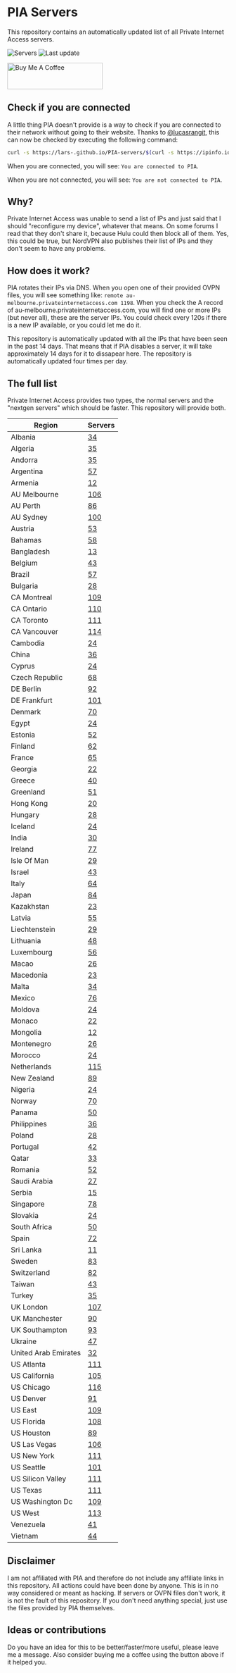 # PIA Servers
This repository contains an automatically updated list of all Private Internet Access servers.

![Servers](https://img.shields.io/badge/servers-5773-brightgreen) ![Last update](https://img.shields.io/badge/last%20update-2023--04--12%2016%3A00%20CET-brightgreen)

<a href="https://www.buymeacoffee.com/Lars-" target="_blank"><img src="https://cdn.buymeacoffee.com/buttons/v2/default-orange.png" alt="Buy Me A Coffee" height="60" style="height: 60px !important;width: 217px !important;" ></a>

## Check if you are connected
A little thing PIA doesn't provide is a way to check if you are connected to their network without going to their website.
Thanks to [@lucasrangit](https://github.com/lucasrangit), this can now be checked by executing the following command:
```bash
curl -s https://lars-.github.io/PIA-servers/$(curl -s https://ipinfo.io/ip)
```

When you are connected, you will see: `You are connected to PIA`.

When you are not connected, you will see: `You are not connected to PIA`.

## Why?
Private Internet Access was unable to send a list of IPs and just said that I should "reconfigure my device", whatever that means.
On some forums I read that they don't share it, because Hulu could then block all of them. Yes, this could be true, but NordVPN also publishes their list of IPs and they don't seem to have any problems.

## How does it work?
PIA rotates their IPs via DNS. When you open one of their provided OVPN files, you will see something like:
`remote au-melbourne.privateinternetaccess.com 1198`. When you check the A record of au-melbourne.privateinternetaccess.com, you will find one or more IPs (but never all), these are the server IPs.
You could check every 120s if there is a new IP available, or you could let me do it.

This repository is automatically updated with all the IPs that have been seen in the past 14 days. That means that if PIA disables a server, it will take approximately 14 days for it to dissapear here.
The repository is automatically updated four times per day.

## The full list
Private Internet Access provides two types, the normal servers and the "nextgen servers" which should be faster. This repository will provide both.

Region | Servers
------ |--------
Albania | [34](https://github.com/Lars-/PIA-servers/tree/master/regions/Albania)
Algeria | [35](https://github.com/Lars-/PIA-servers/tree/master/regions/Algeria)
Andorra | [35](https://github.com/Lars-/PIA-servers/tree/master/regions/Andorra)
Argentina | [57](https://github.com/Lars-/PIA-servers/tree/master/regions/Argentina)
Armenia | [12](https://github.com/Lars-/PIA-servers/tree/master/regions/Armenia)
AU Melbourne | [106](https://github.com/Lars-/PIA-servers/tree/master/regions/AU%20Melbourne)
AU Perth | [86](https://github.com/Lars-/PIA-servers/tree/master/regions/AU%20Perth)
AU Sydney | [100](https://github.com/Lars-/PIA-servers/tree/master/regions/AU%20Sydney)
Austria | [53](https://github.com/Lars-/PIA-servers/tree/master/regions/Austria)
Bahamas | [58](https://github.com/Lars-/PIA-servers/tree/master/regions/Bahamas)
Bangladesh | [13](https://github.com/Lars-/PIA-servers/tree/master/regions/Bangladesh)
Belgium | [43](https://github.com/Lars-/PIA-servers/tree/master/regions/Belgium)
Brazil | [57](https://github.com/Lars-/PIA-servers/tree/master/regions/Brazil)
Bulgaria | [28](https://github.com/Lars-/PIA-servers/tree/master/regions/Bulgaria)
CA Montreal | [109](https://github.com/Lars-/PIA-servers/tree/master/regions/CA%20Montreal)
CA Ontario | [110](https://github.com/Lars-/PIA-servers/tree/master/regions/CA%20Ontario)
CA Toronto | [111](https://github.com/Lars-/PIA-servers/tree/master/regions/CA%20Toronto)
CA Vancouver | [114](https://github.com/Lars-/PIA-servers/tree/master/regions/CA%20Vancouver)
Cambodia | [24](https://github.com/Lars-/PIA-servers/tree/master/regions/Cambodia)
China | [36](https://github.com/Lars-/PIA-servers/tree/master/regions/China)
Cyprus | [24](https://github.com/Lars-/PIA-servers/tree/master/regions/Cyprus)
Czech Republic | [68](https://github.com/Lars-/PIA-servers/tree/master/regions/Czech%20Republic)
DE Berlin | [92](https://github.com/Lars-/PIA-servers/tree/master/regions/DE%20Berlin)
DE Frankfurt | [101](https://github.com/Lars-/PIA-servers/tree/master/regions/DE%20Frankfurt)
Denmark | [70](https://github.com/Lars-/PIA-servers/tree/master/regions/Denmark)
Egypt | [24](https://github.com/Lars-/PIA-servers/tree/master/regions/Egypt)
Estonia | [52](https://github.com/Lars-/PIA-servers/tree/master/regions/Estonia)
Finland | [62](https://github.com/Lars-/PIA-servers/tree/master/regions/Finland)
France | [65](https://github.com/Lars-/PIA-servers/tree/master/regions/France)
Georgia | [22](https://github.com/Lars-/PIA-servers/tree/master/regions/Georgia)
Greece | [40](https://github.com/Lars-/PIA-servers/tree/master/regions/Greece)
Greenland | [51](https://github.com/Lars-/PIA-servers/tree/master/regions/Greenland)
Hong Kong | [20](https://github.com/Lars-/PIA-servers/tree/master/regions/Hong%20Kong)
Hungary | [28](https://github.com/Lars-/PIA-servers/tree/master/regions/Hungary)
Iceland | [24](https://github.com/Lars-/PIA-servers/tree/master/regions/Iceland)
India | [30](https://github.com/Lars-/PIA-servers/tree/master/regions/India)
Ireland | [77](https://github.com/Lars-/PIA-servers/tree/master/regions/Ireland)
Isle Of Man | [29](https://github.com/Lars-/PIA-servers/tree/master/regions/Isle%20Of%20Man)
Israel | [43](https://github.com/Lars-/PIA-servers/tree/master/regions/Israel)
Italy | [64](https://github.com/Lars-/PIA-servers/tree/master/regions/Italy)
Japan | [84](https://github.com/Lars-/PIA-servers/tree/master/regions/Japan)
Kazakhstan | [23](https://github.com/Lars-/PIA-servers/tree/master/regions/Kazakhstan)
Latvia | [55](https://github.com/Lars-/PIA-servers/tree/master/regions/Latvia)
Liechtenstein | [29](https://github.com/Lars-/PIA-servers/tree/master/regions/Liechtenstein)
Lithuania | [48](https://github.com/Lars-/PIA-servers/tree/master/regions/Lithuania)
Luxembourg | [56](https://github.com/Lars-/PIA-servers/tree/master/regions/Luxembourg)
Macao | [26](https://github.com/Lars-/PIA-servers/tree/master/regions/Macao)
Macedonia | [23](https://github.com/Lars-/PIA-servers/tree/master/regions/Macedonia)
Malta | [34](https://github.com/Lars-/PIA-servers/tree/master/regions/Malta)
Mexico | [76](https://github.com/Lars-/PIA-servers/tree/master/regions/Mexico)
Moldova | [24](https://github.com/Lars-/PIA-servers/tree/master/regions/Moldova)
Monaco | [22](https://github.com/Lars-/PIA-servers/tree/master/regions/Monaco)
Mongolia | [12](https://github.com/Lars-/PIA-servers/tree/master/regions/Mongolia)
Montenegro | [26](https://github.com/Lars-/PIA-servers/tree/master/regions/Montenegro)
Morocco | [24](https://github.com/Lars-/PIA-servers/tree/master/regions/Morocco)
Netherlands | [115](https://github.com/Lars-/PIA-servers/tree/master/regions/Netherlands)
New Zealand | [89](https://github.com/Lars-/PIA-servers/tree/master/regions/New%20Zealand)
Nigeria | [24](https://github.com/Lars-/PIA-servers/tree/master/regions/Nigeria)
Norway | [70](https://github.com/Lars-/PIA-servers/tree/master/regions/Norway)
Panama | [50](https://github.com/Lars-/PIA-servers/tree/master/regions/Panama)
Philippines | [36](https://github.com/Lars-/PIA-servers/tree/master/regions/Philippines)
Poland | [28](https://github.com/Lars-/PIA-servers/tree/master/regions/Poland)
Portugal | [42](https://github.com/Lars-/PIA-servers/tree/master/regions/Portugal)
Qatar | [33](https://github.com/Lars-/PIA-servers/tree/master/regions/Qatar)
Romania | [52](https://github.com/Lars-/PIA-servers/tree/master/regions/Romania)
Saudi Arabia | [27](https://github.com/Lars-/PIA-servers/tree/master/regions/Saudi%20Arabia)
Serbia | [15](https://github.com/Lars-/PIA-servers/tree/master/regions/Serbia)
Singapore | [78](https://github.com/Lars-/PIA-servers/tree/master/regions/Singapore)
Slovakia | [24](https://github.com/Lars-/PIA-servers/tree/master/regions/Slovakia)
South Africa | [50](https://github.com/Lars-/PIA-servers/tree/master/regions/South%20Africa)
Spain | [72](https://github.com/Lars-/PIA-servers/tree/master/regions/Spain)
Sri Lanka | [11](https://github.com/Lars-/PIA-servers/tree/master/regions/Sri%20Lanka)
Sweden | [83](https://github.com/Lars-/PIA-servers/tree/master/regions/Sweden)
Switzerland | [82](https://github.com/Lars-/PIA-servers/tree/master/regions/Switzerland)
Taiwan | [43](https://github.com/Lars-/PIA-servers/tree/master/regions/Taiwan)
Turkey | [35](https://github.com/Lars-/PIA-servers/tree/master/regions/Turkey)
UK London | [107](https://github.com/Lars-/PIA-servers/tree/master/regions/UK%20London)
UK Manchester | [90](https://github.com/Lars-/PIA-servers/tree/master/regions/UK%20Manchester)
UK Southampton | [93](https://github.com/Lars-/PIA-servers/tree/master/regions/UK%20Southampton)
Ukraine | [47](https://github.com/Lars-/PIA-servers/tree/master/regions/Ukraine)
United Arab Emirates | [32](https://github.com/Lars-/PIA-servers/tree/master/regions/United%20Arab%20Emirates)
US Atlanta | [111](https://github.com/Lars-/PIA-servers/tree/master/regions/US%20Atlanta)
US California | [105](https://github.com/Lars-/PIA-servers/tree/master/regions/US%20California)
US Chicago | [116](https://github.com/Lars-/PIA-servers/tree/master/regions/US%20Chicago)
US Denver | [91](https://github.com/Lars-/PIA-servers/tree/master/regions/US%20Denver)
US East | [109](https://github.com/Lars-/PIA-servers/tree/master/regions/US%20East)
US Florida | [108](https://github.com/Lars-/PIA-servers/tree/master/regions/US%20Florida)
US Houston | [89](https://github.com/Lars-/PIA-servers/tree/master/regions/US%20Houston)
US Las Vegas | [106](https://github.com/Lars-/PIA-servers/tree/master/regions/US%20Las%20Vegas)
US New York | [111](https://github.com/Lars-/PIA-servers/tree/master/regions/US%20New%20York)
US Seattle | [101](https://github.com/Lars-/PIA-servers/tree/master/regions/US%20Seattle)
US Silicon Valley | [111](https://github.com/Lars-/PIA-servers/tree/master/regions/US%20Silicon%20Valley)
US Texas | [111](https://github.com/Lars-/PIA-servers/tree/master/regions/US%20Texas)
US Washington Dc | [109](https://github.com/Lars-/PIA-servers/tree/master/regions/US%20Washington%20Dc)
US West | [113](https://github.com/Lars-/PIA-servers/tree/master/regions/US%20West)
Venezuela | [41](https://github.com/Lars-/PIA-servers/tree/master/regions/Venezuela)
Vietnam | [44](https://github.com/Lars-/PIA-servers/tree/master/regions/Vietnam)


## Disclaimer
I am not affiliated with PIA and therefore do not include any affiliate links in this repository.
All actions could have been done by anyone. This is in no way considered or meant as hacking.
If servers or OVPN files don't work, it is not the fault of this repository. If you don't need anything special, just use the files provided by PIA themselves.

## Ideas or contributions
Do you have an idea for this to be better/faster/more useful, please leave me a message. Also consider buying me a coffee using the button above if it helped you.

